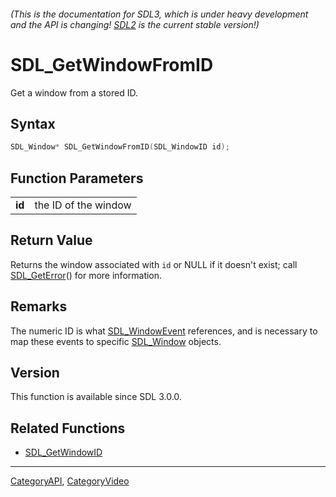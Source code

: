 ###### (This is the documentation for SDL3, which is under heavy development and the API is changing! [SDL2](https://wiki.libsdl.org/SDL2/) is the current stable version!)
# SDL_GetWindowFromID

Get a window from a stored ID.

## Syntax

```c
SDL_Window* SDL_GetWindowFromID(SDL_WindowID id);

```

## Function Parameters

|            |                      |
| ---------- | -------------------- |
| **id**     | the ID of the window |

## Return Value

Returns the window associated with `id` or NULL if it doesn't exist; call
[SDL_GetError](SDL_GetError.md)() for more information.

## Remarks

The numeric ID is what [SDL_WindowEvent](SDL_WindowEvent.md) references, and
is necessary to map these events to specific [SDL_Window](SDL_Window.md)
objects.

## Version

This function is available since SDL 3.0.0.

## Related Functions

* [SDL_GetWindowID](SDL_GetWindowID.md)

----
[CategoryAPI](CategoryAPI.md), [CategoryVideo](CategoryVideo.md)
